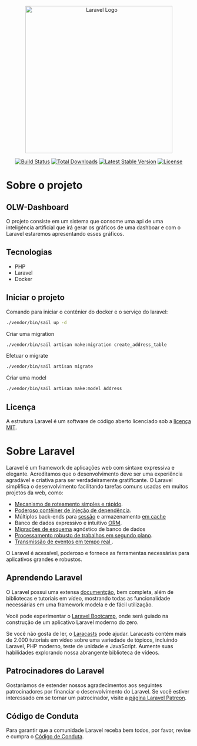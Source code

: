 <p align="center"><a href="https://laravel.com" target="_blank"><img src="https://raw.githubusercontent.com/laravel/art/master/logo-lockup/5%20SVG/2%20CMYK/1%20Full%20Color/laravel-logolockup-cmyk-red.svg" width="400" alt="Laravel Logo"></a></p>

<p align="center">
<a href="https://github.com/laravel/framework/actions"><img src="https://github.com/laravel/framework/workflows/tests/badge.svg" alt="Build Status"></a>
<a href="https://packagist.org/packages/laravel/framework"><img src="https://img.shields.io/packagist/dt/laravel/framework" alt="Total Downloads"></a>
<a href="https://packagist.org/packages/laravel/framework"><img src="https://img.shields.io/packagist/v/laravel/framework" alt="Latest Stable Version"></a>
<a href="https://packagist.org/packages/laravel/framework"><img src="https://img.shields.io/packagist/l/laravel/framework" alt="License"></a>
</p>

# Sobre o projeto
## OLW-Dashboard

O projeto consiste em um sistema que consome uma api de uma inteligência artificial que irá gerar os gráficos de uma dashboar e com o Laravel estaremos apresentando esses gráficos.

## Tecnologias 
- PHP
- Laravel
- Docker

## Iniciar o projeto
Comando para iniciar o contênier do docker e o serviço do laravel:
```sh
./vendor/bin/sail up -d
```

Criar uma migration
```sh
./vendor/bin/sail artisan make:migration create_address_table
```

Efetuar o migrate
```sh
./vendor/bin/sail artisan migrate
```

Criar uma model
```sh
./vendor/bin/sail artisan make:model Address
```

## Licença

A estrutura Laravel é um software de código aberto licenciado sob a [licença MIT](https://opensource.org/licenses/MIT).

# Sobre Laravel

Laravel é um framework de aplicações web com sintaxe expressiva e elegante. Acreditamos que o desenvolvimento deve ser uma experiência agradável e criativa para ser verdadeiramente gratificante. O Laravel simplifica o desenvolvimento facilitando tarefas comuns usadas em muitos projetos da web, como:

- [Mecanismo de roteamento simples e rápido](https://laravel.com/docs/routing).
- [Poderoso contêiner de injeção de dependência](https://laravel.com/docs/container).
- Múltiplos back-ends para [sessão](https://laravel.com/docs/session) e armazenamento [em cache](https://laravel.com/docs/cache)
- Banco de dados expressivo e intuitivo [ORM](https://laravel.com/docs/eloquent).
- [Migrações de esquema](https://laravel.com/docs/migrations) agnóstico de banco de dados
- [Processamento robusto de trabalhos em segundo plano](https://laravel.com/docs/queues).
- [Transmissão de eventos em tempo real ](https://laravel.com/docs/broadcasting).

O Laravel é acessível, poderoso e fornece as ferramentas necessárias para aplicativos grandes e robustos.

## Aprendendo Laravel

O Laravel possui uma extensa [documentção](https://laravel.com/docs), bem completa, além de bibliotecas e tutoriais em vídeo, mostrando todas as funcionalidade necessárias em uma framework modela e de fácil utilização.

Você pode experimentar o [Laravel Bootcamp](https://bootcamp.laravel.com), onde será guiado na construção de um aplicativo Laravel moderno do zero.

Se você não gosta de ler, o [Laracasts](https://laracasts.com) pode ajudar. Laracasts contém mais de 2.000 tutoriais em vídeo sobre uma variedade de tópicos, incluindo Laravel, PHP moderno, teste de unidade e JavaScript. Aumente suas habilidades explorando nossa abrangente biblioteca de vídeos.

## Patrocinadores do Laravel

Gostaríamos de estender nossos agradecimentos aos seguintes patrocinadores por financiar o desenvolvimento do Laravel. Se você estiver interessado em se tornar um patrocinador, visite a [página Laravel Patreon](https://patreon.com/taylorotwell).

## Código de Conduta

Para garantir que a comunidade Laravel receba bem todos, por favor, revise e cumpra o [Código de Conduta](https://laravel.com/docs/contributions#code-of-conduct).